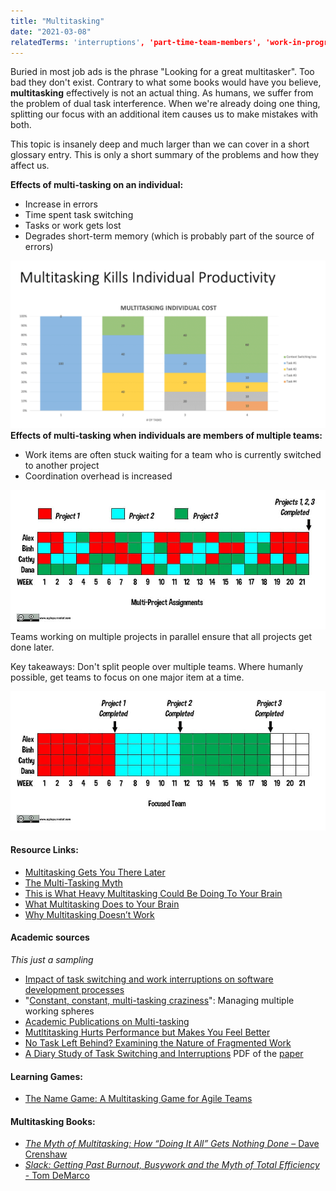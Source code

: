 ```yaml
---
title: "Multitasking"
date: "2021-03-08"
relatedTerms: 'interruptions', 'part-time-team-members', 'work-in-progress'
---
```


Buried in most job ads is the phrase "Looking for a great multitasker". Too bad they don't exist. Contrary to what some books would have you believe, **multitasking** effectively is not an actual thing. As humans, we suffer from the problem of dual task interference. When we're already doing one thing, splitting our focus with an additional item causes us to make mistakes with both.

This topic is insanely deep and much larger than we can cover in a short glossary entry. This is only a short summary of the problems and how they affect us.

**Effects of multi-tasking on an individual:**

- Increase in errors
- Time spent task switching
- Tasks or work gets lost
- Degrades short-term memory (which is probably part of the source of errors)

![Multitasking Kills Individual Productivity](images/Multitasking-Kills-Individual-Productivity-1024x544.png) **Effects of multi-tasking when individuals are members of multiple teams:**

- Work items are often stuck waiting for a team who is currently switched to another project
- Coordination overhead is increased

![illustration of the costs of multitasking costs with multi-project assignments - image by Agile Pain Relief Consulting](images/Multi-tasking-Project-Costs-slide1.jpg) Teams working on multiple projects in parallel ensure that all projects get done later.

Key takeaways: Don't split people over multiple teams. Where humanly possible, get teams to focus on one major item at a time.

![illustration of the reduced costs of multitasking with a focused Scrum team - image by Agile Pain Relief Consulting](images/Multi-tasking-Project-Costs-slide3.jpg)

#### Resource Links:

- [Multitasking Gets You There Later](https://www.infoq.com/articles/multitasking-problems/)
- [The Multi-Tasking Myth](https://blog.codinghorror.com/the-multi-tasking-myth/)
- [This is What Heavy Multitasking Could Be Doing To Your Brain](https://www.spring.org.uk/2014/09/this-is-what-heavy-multitasking-could-be-doing-to-your-brain.php)
- [What Multitasking Does to Your Brain](https://lifehacker.com/what-multitasking-does-to-our-brains-5922453)
- [Why Multitasking Doesn’t Work](https://www.forbes.com/sites/douglasmerrill/2012/08/17/why-multitasking-doesnt-work/)

#### Academic sources

_This just a sampling_

- [Impact of task switching and work interruptions on software development processes](https://www.researchgate.net/publication/317989659_Impact_of_task_switching_and_work_interruptions_on_software_development_processes)
- "[Constant, constant, multi-tasking craziness](https://www.researchgate.net/publication/221518315_Constant_constant_multi-tasking_craziness_Managing_multiple_working_spheres)": Managing multiple working spheres
- [Academic Publications on Multi-tasking](https://www.ics.uci.edu/~gmark/pub2.html)
- [Mutltitasking Hurts Performance but Makes You Feel Better](https://www.sciencedaily.com/releases/2012/04/120430124618.htm)
- [No Task Left Behind? Examining the Nature of Fragmented Work](https://www.researchgate.net/publication/221516226_No_Task_Left_Behind_Examining_the_Nature_of_Fragmented_Work)
- [A Diary Study of Task Switching and Interruptions](https://dl.acm.org/doi/10.1145/985692.985715) PDF of the [paper](https://www.microsoft.com/en-us/research/wp-content/uploads/2004/01/chi2004diarystudyfinal.pdf)

#### Learning Games:

- [The Name Game: A Multitasking Game for Agile Teams](https://www.crisp.se/gratis-material-och-guider/multitasking-name-game)

#### Multitasking Books:

- [_The Myth of Multitasking: How “Doing It All” Gets Nothing Done_ – Dave Crenshaw](https://www.amazon.com/The-Myth-Multitasking-Doing-Nothing/dp/0470372257/&tag=notesfromatoo-20)
- [_Slack: Getting Past Burnout, Busywork and the Myth of Total Efficiency_ - Tom DeMarco](https://www.amazon.com/Slack-Getting-Burnout-Busywork-Efficiency/dp/0932633617/&tag=notesfromatoo-20)

